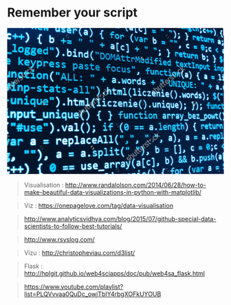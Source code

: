 # Remember your script

![MetaStore remote database](https://github.com/amoussoubaruch/My_scripts/blob/master/Img/script.png)


> Visualisation : http://www.randalolson.com/2014/06/28/how-to-make-beautiful-data-visualizations-in-python-with-matplotlib/

> Viz : https://onepagelove.com/tag/data-visualisation

> http://www.analyticsvidhya.com/blog/2015/07/github-special-data-scientists-to-follow-best-tutorials/

> http://www.rsyslog.com/

> Vizu : http://christopheviau.com/d3list/

> Flask : http://hplgit.github.io/web4sciapps/doc/pub/web4sa_flask.html

> https://www.youtube.com/playlist?list=PLQVvvaa0QuDc_owjTbIY4rbgXOFkUYOUB

